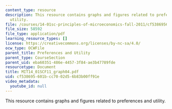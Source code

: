 ```yaml
---
content_type: resource
description: This resource contains graphs and figures related to preferences and
  utility.
file: /courses/14-01sc-principles-of-microeconomics-fall-2011/cf538695601bcc7002d56b83b00ff91e_MIT14_01SCF11_graph04.pdf
file_size: 58592
file_type: application/pdf
learning_resource_types: []
license: https://creativecommons.org/licenses/by-nc-sa/4.0/
ocw_type: OCWFile
parent_title: Preferences and Utility
parent_type: CourseSection
parent_uid: eba60351-486e-4457-3f84-ae3b47789fde
resourcetype: Document
title: MIT14_01SCF11_graph04.pdf
uid: cf538695-601b-cc70-02d5-6b83b00ff91e
video_metadata:
  youtube_id: null
---
```

This resource contains graphs and figures related to preferences and utility.